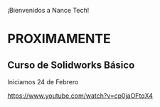 <!-- 
.. title: Nance Tech
.. slug: hola-mundo
.. date: 2017-07-03 17:09:39 UTC-05:00
.. tags: 
.. category: draft,
.. link: 
.. description: 
.. type: text
-->

¡Bienvenidos a Nance Tech!

# PROXIMAMENTE

## Curso de Solidworks Básico

Iniciamos 24 de Febrero

https://www.youtube.com/watch?v=cp0jaOFtqX4

<!-- ![](/img/curso-sw-01.jpg) -->

<!-- ![](/img/building.jpg) -->
